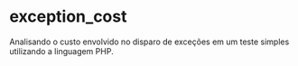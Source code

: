 # exception_cost
Analisando o custo envolvido no disparo de exceções em um teste simples utilizando a linguagem PHP.
